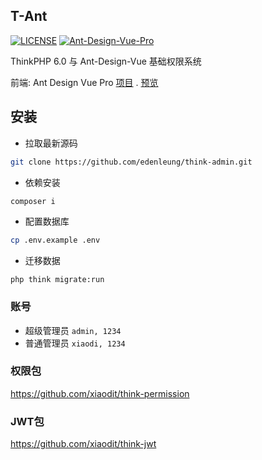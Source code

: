 ## T-Ant
[![LICENSE](https://img.shields.io/badge/license-Anti%20996-blue.svg)](https://github.com/996icu/996.ICU/blob/master/LICENSE)
[![Ant-Design-Vue-Pro](https://img.shields.io/travis/edenleung/think-ant-vue.svg)](https://github.com/xiaodit/think-ant-vue)

ThinkPHP 6.0 与 Ant-Design-Vue 基础权限系统  

前端: 
Ant Design Vue Pro [项目](https://github.com/xiaodit/think-ant-vue) . [预览](https://ant.xiaodim.com)

## 安装
- 拉取最新源码
```sh
git clone https://github.com/edenleung/think-admin.git
```

- 依赖安装
```sh
composer i
```
- 配置数据库
```sh
cp .env.example .env
```

- 迁移数据
```
php think migrate:run
```

### 账号
* 超级管理员 `admin, 1234` 
* 普通管理员 `xiaodi, 1234`

### 权限包
https://github.com/xiaodit/think-permission

### JWT包
https://github.com/xiaodit/think-jwt
